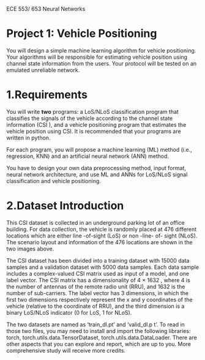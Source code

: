 ECE 553/ 653 Neural Networks

# Project 1: Vehicle Positioning

You will design a simple machine learning algorithm for vehicle positioning. Your algorithms will be
responsible for estimating vehicle position using channel state information from the users. Your protocol
will be tested on an emulated unreliable network.

# 1.Requirements

You will write **two** programs: a LoS/NLoS classification program that classifies the signals of the vehicle
according to the channel state information (CSI ), and a vehicle positioning program that estimates the
vehicle position using CSI. It is recommended that your programs are written in python.

For each program, you will propose a machine learning (ML) method (i.e., regression, KNN) and an artificial
neural network (ANN) method.

You have to design your own data preprocessing method, input format, neural network architecture, and
use ML and ANNs for LoS/NLoS signal classification and vehicle positioning.

# 2.Dataset Introduction

This CSI dataset is collected in an underground parking lot of an office building. For data collection, the
vehicle is randomly placed at 476 different locations which are either line -of-sight (LoS) or non -line- of-
sight (NLoS). The scenario layout and information of the 476 locations are shown in the two images above.

The CSI dataset has been divided into a training dataset with 15000 data samples and a validation dataset
with 5000 data samples. Each data sample includes a complex-valued CSI matrix used as input of a model,
and one label vector. The CSI matrix has a dimensionality of 4 × 1632 , where 4 is the number of antennas
of the remote radio unit (RRU), and 1632 is the number of sub-carriers. The label vector has 3 dimensions,
in which the first two dimensions respectively represent the x and y coordinates of the vehicle (relative to
the coordinate of RRU), and the third dimension is a binary LoS/NLoS indicator (0 for LoS, 1 for NLoS).

The two datasets are named as ‘train_dl.pt’ and ‘valid_dl.p t’. To read in those two files, you may need to
install and import the following libraries: torch, torch.utils.data.TensorDataset, torch.utils.data.DataLoader.
There are other aspects that you can explore and report, which are up to you. More comprehensive study
will receive more credits.




